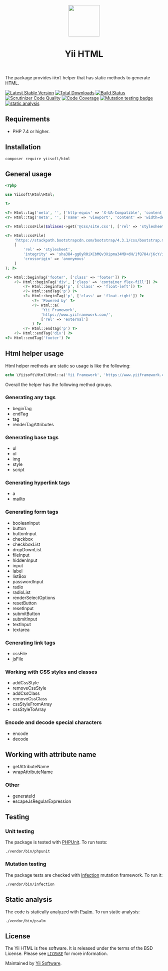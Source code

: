 <p align="center">
    <a href="https://github.com/yiisoft" target="_blank">
        <img src="https://avatars0.githubusercontent.com/u/993323" height="100px">
    </a>
    <h1 align="center">Yii HTML</h1>
    <br>
</p>

The package provides `Html` helper that has static methods to generate HTML.  

[![Latest Stable Version](https://poser.pugx.org/yiisoft/html/v/stable.png)](https://packagist.org/packages/yiisoft/html)
[![Total Downloads](https://poser.pugx.org/yiisoft/html/downloads.png)](https://packagist.org/packages/yiisoft/html)
[![Build Status](https://github.com/yiisoft/html/workflows/build/badge.svg)](https://github.com/yiisoft/html/actions)
[![Scrutinizer Code Quality](https://scrutinizer-ci.com/g/yiisoft/html/badges/quality-score.png?b=master)](https://scrutinizer-ci.com/g/yiisoft/html/?branch=master)
[![Code Coverage](https://scrutinizer-ci.com/g/yiisoft/html/badges/coverage.png?b=master)](https://scrutinizer-ci.com/g/yiisoft/html/?branch=master)
[![Mutation testing badge](https://img.shields.io/endpoint?style=flat&url=https%3A%2F%2Fbadge-api.stryker-mutator.io%2Fgithub.com%2Fyiisoft%html%2Fmaster)](https://dashboard.stryker-mutator.io/reports/github.com/yiisoft/html/master)
[![static analysis](https://github.com/yiisoft/html/workflows/static%20analysis/badge.svg)](https://github.com/yiisoft/html/actions?query=workflow%3A%22static+analysis%22)

## Requirements

- PHP 7.4 or higher.

## Installation

```
composer require yiisoft/html
```

## General usage

```php
<?php

use Yiisoft\Html\Html;

?>

<?= Html::tag('meta', '', ['http-equiv' => 'X-UA-Compatible', 'content' => 'IE=edge']) ?>
<?= Html::tag('meta', '', ['name' => 'viewport', 'content' => 'width=device-width, initial-scale=1']) ?>

<?= Html::cssFile($aliases->get('@css/site.css'), ['rel' => 'stylesheet']); ?>

<?= Html::cssFile(
    'https://stackpath.bootstrapcdn.com/bootstrap/4.3.1/css/bootstrap.min.css',
    [
        'rel' => 'stylesheet',
        'integrity' => 'sha384-ggOyR0iXCbMQv3Xipma34MD+dH/1fQ784/j6cY/iJTQUOhcWr7x9JvoRxT2MZw1T',
        'crossorigin' => 'anonymous'
    ]
); ?>

<?= Html::beginTag('footer', ['class' => 'footer']) ?>
    <?= Html::beginTag('div', ['class' => 'container flex-fill']) ?>
        <?= Html::beginTag('p', ['class' => 'float-left']) ?>
        <?= Html::endTag('p') ?>
        <?= Html::beginTag('p', ['class' => 'float-right']) ?>
            <?= 'Powered by' ?>
            <?= Html::a(
                'Yii Framework',
                'https://www.yiiframework.com/',
                ['rel' => 'external']
            ) ?>
        <?= Html::endTag('p') ?>
    <?= Html::endTag('div') ?>
<?= Html::endTag('footer') ?>
```

## Html helper usage

Html helper methods are static so usage is like the following:

```php
echo \Yiisoft\Html\Html::a('Yii Framework', 'https://www.yiiframework.com/') ?>
```

Overall the helper has the following method groups.

### Generating any tags

- beginTag
- endTag
- tag
- renderTagAttributes

### Generating base tags

- ul
- ol
- img
- style
- script

### Generating hyperlink tags

- a
- mailto

### Generating form tags

- booleanInput
- button
- buttonInput
- checkbox
- checkboxList
- dropDownList
- fileInput
- hiddenInput
- input
- label
- listBox
- passwordInput
- radio
- radioList
- renderSelectOptions
- resetButton
- resetInput
- submitButton
- submitInput
- textInput
- textarea

### Generating link tags

- cssFile
- jsFile

### Working with CSS styles and classes

- addCssStyle
- removeCssStyle
- addCssClass
- removeCssClass
- cssStyleFromArray
- cssStyleToArray

### Encode and decode special characters

- encode
- decode

## Working with attribute name 

- getAttributeName
- wrapAttributeName

### Other

- generateId
- escapeJsRegularExpression

## Testing

### Unit testing

The package is tested with [PHPUnit](https://phpunit.de/). To run tests:

```
./vendor/bin/phpunit
```

### Mutation testing

The package tests are checked with [Infection](https://infection.github.io/) mutation framework. To run it:

```
./vendor/bin/infection
```

## Static analysis

The code is statically analyzed with [Psalm](https://psalm.dev/). To run static analysis:

```
./vendor/bin/psalm
```

## License

The Yii HTML is free software. It is released under the terms of the BSD License.
Please see [`LICENSE`](./LICENSE.md) for more information.

Maintained by [Yii Software](https://www.yiiframework.com/).
